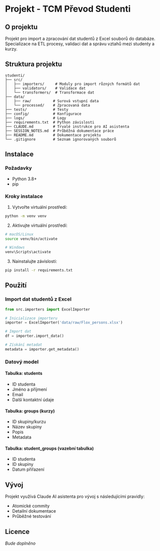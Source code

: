 # Projekt - TCM Převod Studenti

## O projektu
Projekt pro import a zpracování dat studentů z Excel souborů do databáze.
Specializace na ETL procesy, validaci dat a správu vztahů mezi studenty a kurzy.

## Struktura projektu
```
studenti/
├── src/
│   ├── importers/     # Moduly pro import různých formátů dat
│   ├── validators/    # Validace dat
│   └── transformers/  # Transformace dat
├── data/
│   ├── raw/          # Surová vstupní data
│   └── processed/    # Zpracovaná data
├── tests/            # Testy
├── config/           # Konfigurace
├── logs/             # Logy
├── requirements.txt  # Python závislosti
├── CLAUDE.md         # Trvalé instrukce pro AI asistenta
├── SESSION_NOTES.md  # Průběžná dokumentace práce
├── README.md         # Dokumentace projektu
└── .gitignore        # Seznam ignorovaných souborů
```

## Instalace

### Požadavky
- Python 3.8+
- pip

### Kroky instalace

1. Vytvořte virtuální prostředí:
```bash
python -m venv venv
```

2. Aktivujte virtuální prostředí:
```bash
# macOS/Linux
source venv/bin/activate

# Windows
venv\Scripts\activate
```

3. Nainstalujte závislosti:
```bash
pip install -r requirements.txt
```

## Použití

### Import dat studentů z Excel

```python
from src.importers import ExcelImporter

# Inicializace importeru
importer = ExcelImporter('data/raw/Flox_persons.xlsx')

# Import dat
df = importer.import_data()

# Získání metadat
metadata = importer.get_metadata()
```

### Datový model

#### Tabulka: students
- ID studenta
- Jméno a příjmení
- Email
- Další kontaktní údaje

#### Tabulka: groups (kurzy)
- ID skupiny/kurzu
- Název skupiny
- Popis
- Metadata

#### Tabulka: student_groups (vazební tabulka)
- ID studenta
- ID skupiny
- Datum přiřazení

## Vývoj
Projekt využívá Claude AI asistenta pro vývoj s následujícími pravidly:
- Atomické commity
- Detailní dokumentace
- Průběžné testování

## Licence
*Bude doplněno*